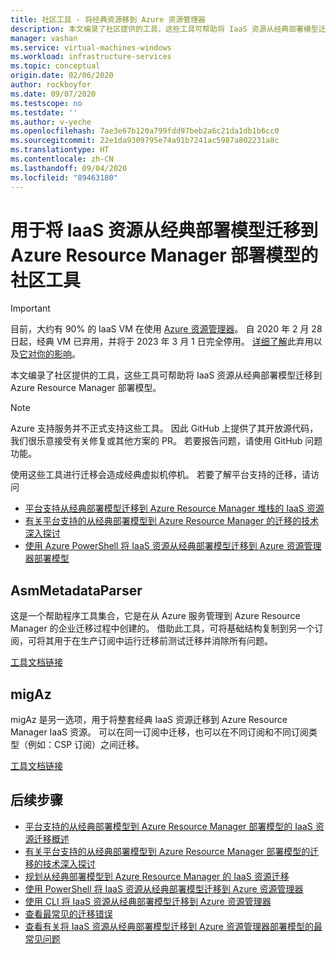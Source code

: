```yaml
---
title: 社区工具 - 将经典资源移到 Azure 资源管理器
description: 本文编录了社区提供的工具，这些工具可帮助将 IaaS 资源从经典部署模型迁移到 Azure Resource Manager 部署模型。
manager: vashan
ms.service: virtual-machines-windows
ms.workload: infrastructure-services
ms.topic: conceptual
origin.date: 02/06/2020
author: rockboyfor
ms.date: 09/07/2020
ms.testscope: no
ms.testdate: ''
ms.author: v-yeche
ms.openlocfilehash: 7ae3e67b120a799fdd97beb2a6c21da1db1b6cc0
ms.sourcegitcommit: 22e1da9309795e74a91b7241ac5987a802231a8c
ms.translationtype: HT
ms.contentlocale: zh-CN
ms.lasthandoff: 09/04/2020
ms.locfileid: "89463180"
---
```

# <a name="community-tools-to-migrate-iaas-resources-from-classic-to-azure-resource-manager"></a>用于将 IaaS 资源从经典部署模型迁移到 Azure Resource Manager 部署模型的社区工具

> [!IMPORTANT]
> 目前，大约有 90% 的 IaaS VM 在使用 [Azure 资源管理器](https://www.azure.cn/home/features/resource-manager/)。 自 2020 年 2 月 28 日起，经典 VM 已弃用，并将于 2023 年 3 月 1 日完全停用。 [详细了解]( https://docs.azure.cn/virtual-machines/classic-vm-deprecation)此弃用以及[它对你的影响](../classic-vm-deprecation.md#how-does-this-affect-me)。

本文编录了社区提供的工具，这些工具可帮助将 IaaS 资源从经典部署模型迁移到 Azure Resource Manager 部署模型。

> [!NOTE]
> Azure 支持服务并不正式支持这些工具。 因此 GitHub 上提供了其开放源代码，我们很乐意接受有关修复或其他方案的 PR。 若要报告问题，请使用 GitHub 问题功能。
> 
> 使用这些工具进行迁移会造成经典虚拟机停机。 若要了解平台支持的迁移，请访问 
> 
>   * [平台支持从经典部署模型迁移到 Azure Resource Manager 堆栈的 IaaS 资源](migration-classic-resource-manager-overview.md)
>   * [有关平台支持的从经典部署模型到 Azure Resource Manager 的迁移的技术深入探讨](../migration-classic-resource-manager-deep-dive.md)
>   * [使用 Azure PowerShell 将 IaaS 资源从经典部署模型迁移到 Azure 资源管理器部署模型](migration-classic-resource-manager-ps.md)
> 
> 

## <a name="asmmetadataparser"></a>AsmMetadataParser
这是一个帮助程序工具集合，它是在从 Azure 服务管理到 Azure Resource Manager 的企业迁移过程中创建的。 借助此工具，可将基础结构复制到另一个订阅，可将其用于在生产订阅中运行迁移前测试迁移并消除所有问题。

[工具文档链接](https://github.com/Azure/classic-iaas-resourcemanager-migration/tree/master/AsmToArmMigrationApiToolset)

## <a name="migaz"></a>migAz
migAz 是另一选项，用于将整套经典 IaaS 资源迁移到 Azure Resource Manager IaaS 资源。 可以在同一订阅中迁移，也可以在不同订阅和不同订阅类型（例如：CSP 订阅）之间迁移。

[工具文档链接](https://github.com/Azure/migAz)

## <a name="next-steps"></a>后续步骤

* [平台支持的从经典部署模型到 Azure Resource Manager 部署模型的 IaaS 资源迁移概述](migration-classic-resource-manager-overview.md?toc=%2fvirtual-machines%2fwindows%2ftoc.json)
* [有关平台支持的从经典部署模型到 Azure Resource Manager 部署模型的迁移的技术深入探讨](../migration-classic-resource-manager-deep-dive.md?toc=%2fvirtual-machines%2fwindows%2ftoc.json)
* [规划从经典部署模型到 Azure Resource Manager 的 IaaS 资源迁移](migration-classic-resource-manager-plan.md?toc=%2fvirtual-machines%2fwindows%2ftoc.json)
* [使用 PowerShell 将 IaaS 资源从经典部署模型迁移到 Azure 资源管理器](migration-classic-resource-manager-ps.md?toc=%2fvirtual-machines%2fwindows%2ftoc.json)
* [使用 CLI 将 IaaS 资源从经典部署模型迁移到 Azure 资源管理器](../linux/migration-classic-resource-manager-cli.md?toc=%2fvirtual-machines%2fwindows%2ftoc.json)
* [查看最常见的迁移错误](migration-classic-resource-manager-errors.md?toc=%2fvirtual-machines%2fwindows%2ftoc.json)
* [查看有关将 IaaS 资源从经典部署模型迁移到 Azure 资源管理器部署模型的最常见问题](../migration-classic-resource-manager-faq.md?toc=%2fvirtual-machines%2fwindows%2ftoc.json)

<!-- Update_Description: update meta properties, wording update, update link -->